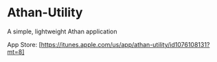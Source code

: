 # Athan-Utility
A simple, lightweight Athan application

App Store: [https://itunes.apple.com/us/app/athan-utility/id1076108131?mt=8]
